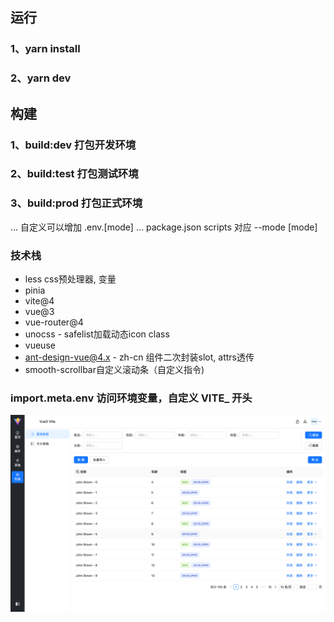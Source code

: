 ## 运行

### 1、yarn install

### 2、yarn dev

## 构建

### 1、build:dev 打包开发环境

### 2、build:test 打包测试环境

### 3、build:prod 打包正式环境

... 自定义可以增加 .env.[mode]
... package.json scripts 对应 --mode [mode]

### 技术栈

- less css预处理器, 变量
- pinia
- vite@4
- vue@3
- vue-router@4
- unocss - safelist加载动态icon class
- vueuse
- ant-design-vue@4.x - zh-cn 组件二次封装slot, attrs透传
- smooth-scrollbar自定义滚动条（自定义指令)

### import.meta.env 访问环境变量，自定义 VITE\_ 开头

![img.png](public/img.png)
